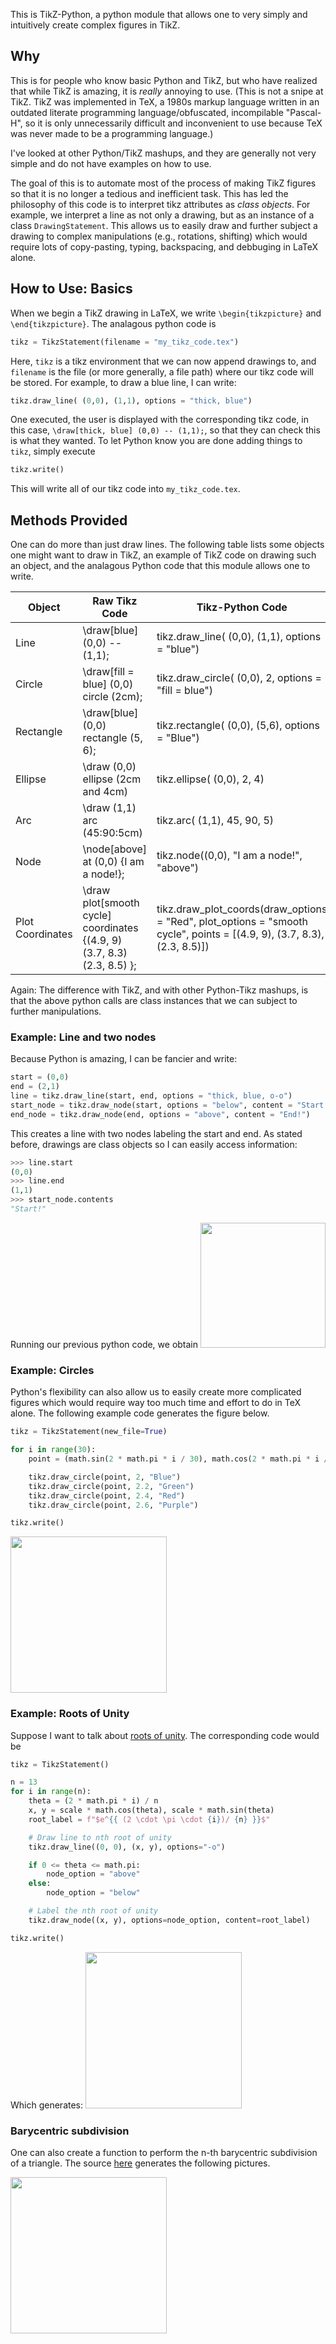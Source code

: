 
This is TikZ-Python, a python module that allows one to very simply and intuitively create complex figures in TikZ. 

## Why
This is for people who know basic Python and TikZ, but who have realized that while TikZ is amazing, it is *really* annoying to use. (This is not a snipe at TikZ. TikZ was implemented in TeX, a 1980s markup language written in an outdated literate programming language/obfuscated, incompilable "Pascal-H", so it is only unnecessarily difficult and inconvenient to use because TeX was never made to be a programming language.)

I've looked at other Python/TikZ mashups, and they are generally not very simple and do not have examples on how to use.

The goal of this is to automate most of the process of making TikZ figures so that it is no longer a tedious and inefficient task. This has led the philosophy of this code is to interpret tikz attributes as *class objects*. For example, we interpret a line as not only a drawing, but as an instance of a class `DrawingStatement`. This allows us to easily draw and further subject a drawing to complex manipulations (e.g., rotations, shifting) which would require lots of copy-pasting, typing, backspacing, and debbuging in LaTeX alone. 

## How to Use: Basics
When we begin a TikZ drawing in LaTeX, we write `\begin{tikzpicture}` and `\end{tikzpicture}`. The analagous python code is 
```python
tikz = TikzStatement(filename = "my_tikz_code.tex")
```
Here, `tikz` is a tikz environment that we can now append drawings to, and `filename` is the file (or more generally, a file path) where our tikz code will be stored. For example, to draw a blue line, I can write:
```python
tikz.draw_line( (0,0), (1,1), options = "thick, blue")
```
One executed, the user is displayed with the corresponding tikz code, in this case, `\draw[thick, blue] (0,0) -- (1,1);`, so that they can check this is what they wanted. To let Python know you are done adding things to `tikz`, simply execute
```python
tikz.write()
```
This will write all of our tikz code into `my_tikz_code.tex`. 

## Methods Provided
One can do more than just draw lines. The following table lists some objects one might want to draw in TikZ, an example of TikZ code on drawing such an object, and the analagous Python code that this module allows one to write. 

Object        | Raw Tikz Code   | Tikz-Python Code |
 -------------| -------------   | ------------- |
Line         | \draw[blue] (0,0) -- (1,1);            | tikz.draw_line( (0,0), (1,1), options = "blue") 
Circle        | \draw[fill = blue] (0,0) circle (2cm); | tikz.draw_circle( (0,0), 2, options = "fill = blue")  |
Rectangle     | \draw[blue] (0,0) rectangle (5, 6);    | tikz.rectangle( (0,0), (5,6), options = "Blue")  |
Ellipse       | \draw (0,0) ellipse (2cm and 4cm)      | tikz.ellipse( (0,0), 2, 4)
Arc           | \draw (1,1) arc (45:90:5cm)            | 	tikz.arc( (1,1), 45, 90, 5)
Node          | \node[above] at (0,0) {I am a node!};  | tikz.node((0,0), "I am a node!", "above")
Plot Coordinates   | \draw plot[smooth cycle] coordinates {(4.9, 9) (3.7, 8.3) (2.3, 8.5) }; | tikz.draw_plot_coords(draw_options = "Red", plot_options = "smooth cycle", points = [(4.9, 9), (3.7, 8.3), (2.3, 8.5)])	

Again: The difference with TikZ, and with other Python-Tikz mashups, is that the above python calls are class instances that we can subject to further manipulations.


### Example: Line and two nodes
Because Python is amazing, I can be fancier and write: 
```python
start = (0,0)
end = (2,1)
line = tikz.draw_line(start, end, options = "thick, blue, o-o")
start_node = tikz.draw_node(start, options = "below", content = "Start!")
end_node = tikz.draw_node(end, options = "above", content = "End!")
```
This creates a line with two nodes labeling the start and end. As stated before, drawings are class objects so I can easily access information:
```python
>>> line.start
(0,0)
>>> line.end
(1,1)
>>> start_node.contents
"Start!"
```
Running our previous python code, we obtain
<img src="https://github.com/ltrujello/Tikz-Python/blob/main/examples/example_imgs/line_and_two_nodes.png" height = 200/>

### Example: Circles
Python's flexibility can also allow us to easily create more complicated figures which would require way too much time and effort to do in TeX alone. The following example code
generates the figure below.
```python
tikz = TikzStatement(new_file=True)

for i in range(30):
    point = (math.sin(2 * math.pi * i / 30), math.cos(2 * math.pi * i / 30))

    tikz.draw_circle(point, 2, "Blue") 
    tikz.draw_circle(point, 2.2, "Green")
    tikz.draw_circle(point, 2.4, "Red")
    tikz.draw_circle(point, 2.6, "Purple")

tikz.write()
```
<img src="https://github.com/ltrujello/Tikz-Python/blob/main/examples/example_imgs/circles.png" height = 250/>


### Example: Roots of Unity 
Suppose I want to talk about [roots of unity](https://en.wikipedia.org/wiki/Root_of_unity). The corresponding code would be
```python
tikz = TikzStatement()

n = 13
for i in range(n):
    theta = (2 * math.pi * i) / n
    x, y = scale * math.cos(theta), scale * math.sin(theta)
    root_label = f"$e^{{ (2 \cdot \pi \cdot {i})/ {n} }}$"

    # Draw line to nth root of unity
    tikz.draw_line((0, 0), (x, y), options="-o")

    if 0 <= theta <= math.pi:
        node_option = "above"
    else:
        node_option = "below"

    # Label the nth root of unity
    tikz.draw_node((x, y), options=node_option, content=root_label)

tikz.write()
```
Which generates: 
<img src="https://github.com/ltrujello/Tikz-Python/blob/main/examples/example_imgs/roots_of_unity.png" height = 250/>



### Barycentric subdivision
One can also create a function to perform the n-th barycentric subdivision of a triangle. The source [here](https://github.com/ltrujello/Tikz-Python/blob/main/examples/barycentric.py) generates the following pictures. 

<img src="https://github.com/ltrujello/Tikz-Python/blob/main/examples/example_imgs/barycentric.png" height = 250/>











